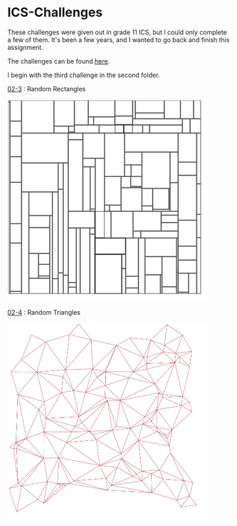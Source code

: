 # ICS-Challenges

These challenges were given out in grade 11 ICS, but I could only complete a few of them. It's been a few years, and I wanted to go back and finish this assignment.

The challenges can be found [here](https://github.com/mrseidel-classes/archives/tree/master/ICS3U/ICS3U-2016-2017F/Challenges).

I begin with the third challenge in the second folder.

[02-3](https://mubarizafzal.github.io/ICS-Challenges/02-3/) : Random Rectangles

![02-3.png](https://raw.githubusercontent.com/mubarizafzal/ICS-Challenges/master/02-3.png)

[02-4](https://mubarizafzal.github.io/ICS-Challenges/02-4/) : Random Triangles

![02-4.png](https://raw.githubusercontent.com/mubarizafzal/ICS-Challenges/master/02-4.png)
